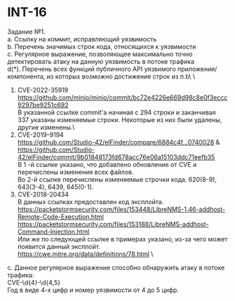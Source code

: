 # INT-16

Задание №1.\
a. Ссылку на коммит, исправляющий уязвимость\
b. Перечень значимых строк кода, относящихся к уязвимости\
c. Регулярное выражение, позволяющее максимально точно детектировать атаку на данную уязвимость в потоке трафика\
d(*). Перечень всех функций публичного API уязвимого приложения/компонента, из которых возможно достижение строк из п.b\ 
\
1. CVE-2022-35919\
https://github.com/minio/minio/commit/bc72e4226e669d98c8e0f3eccc9297be9251c692 \
В указанной ссылке commit'a начиная с 294 строки и заканчивая 337 указаны изменяемые строки. Некоторые из них были удалены, другие изменены.\
2. CVE-2019-9194\
https://github.com/Studio-42/elFinder/compare/6884c4f...0740028 & https://github.com/Studio-42/elFinder/commit/9b01848173fd678acc76e06a15103ddc71eefb35 \
В 1 -й ссылке указано, что добавлено обновление от CVE и перечислены изменения всех файлов.\
Во 2-й ссылке перечислены изменяемые строчки кода. 620(8-9), 643(3-4), 6439, 645(0-1).
3. CVE-2018-20434\
В данных ссылках предоставлен код эксплойта.\
https://packetstormsecurity.com/files/153448/LibreNMS-1.46-addhost-Remote-Code-Execution.html \
https://packetstormsecurity.com/files/153188/LibreNMS-addhost-Command-Injection.html \
Или же по следующей ссылке в примерах указано, из-за чего может появится данный эксплойт.\
https://cwe.mitre.org/data/definitions/78.html \

c. Данное регулярное выражение способно обнаружить атаку в потоке трафика:\
CVE-\d{4}-\d{4,5}\
Год в виде 4-х цифр и номер уязвимости от 4 до 5 цифр.